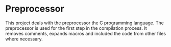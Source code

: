 # Preprocessor
This project deals with the preprocessor the C programming language. The preprocessor is used for the first step in the compilation process. It removes comments, expands macros and included the code from other files where necessary.

